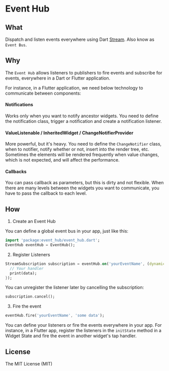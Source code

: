 # Event Hub

## What

Dispatch and listen events everywhere using Dart [Stream](https://api.dartlang.org/stable/dart-async/Stream-class.html). Also know as `Event Bus`.

## Why

The `Event Hub` allows listeners to publishers to fire events and subscribe for events, everywhere in a Dart or Flutter application.

For instance, in a Flutter application, we need below technology to communicate between components:

#### Notifications

  Works only when you want to notify ancestor widgets. You need to define the notification class, trigger a notification and create a notification listener.
  
#### ValueListenable / InheritedWidget / ChangeNotifierProvider

  More powerful, but it's heavy. You need to define the `ChangeNotifier` class, when to notifier, notify whether or not, insert into the render tree, etc. Sometimes the elements will be rendered frequently when value changes, which is not expected, and will affect the performance.
  
#### Callbacks

  You can pass callback as parameters, but this is dirty and not flexible. When there are many levels between the widgets you want to communicate, you have to pass the callback to each level.

## How

1. Create an Event Hub

You can define a global event bus in your app, just like this:

```dart
import 'package:event_hub/event_hub.dart';
EventHub eventHub = EventHub();
```

2. Register Listeners

```dart
StreamSubscription subscription = eventHub.on('yourEventName', (dynamic data) {
  // Your handler
  print(data);
});
```

You can unregister the listener later by cancelling the subscription:

```dart
subscription.cancel();
```

3. Fire the event

```dart
eventHub.fire('yourEventName', 'some data');
```

You can define your listeners or fire the events everywhere in your app. For instance, in a Flutter app, register the listeners in the `initState` method in a Widget State and fire the event in another widget's tap handler.

## License
The MIT License (MIT)
